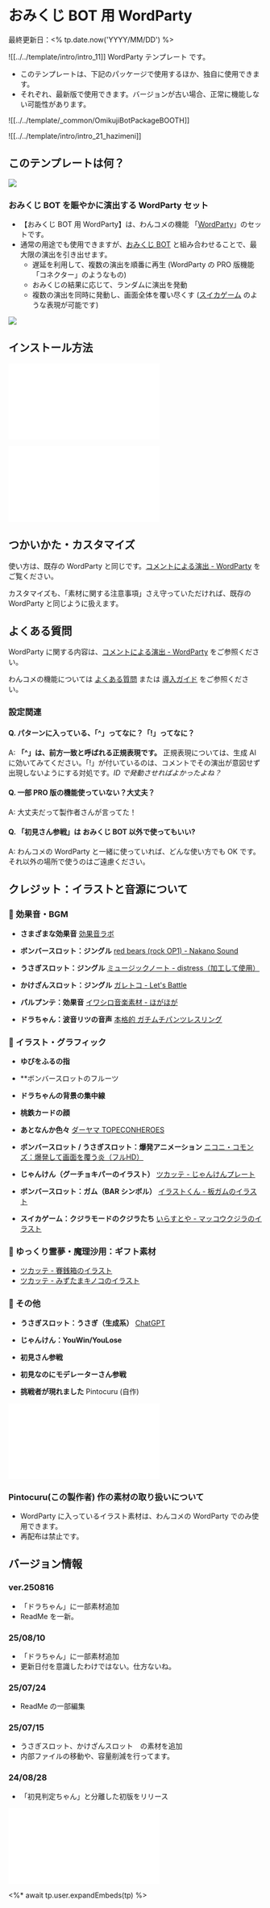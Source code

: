 # おみくじ BOT 用 WordParty

最終更新日：<% tp.date.now('YYYY/MM/DD') %>

![[../../template/intro/intro_11]] WordParty テンプレート です。

- このテンプレートは、下記のパッケージで使用するほか、独自に使用できます。
- それぞれ、最新版で使用できます。バージョンが古い場合、正常に機能しない可能性があります。

![[../../template/_common/OmikujiBotPackageBOOTH]]

![[../../template/intro/intro_21_hazimeni]]

## このテンプレートは何？

![](images/240824_01.jpg)

### おみくじ BOT を賑やかに演出する WordParty セット

- 【おみくじ BOT 用 WordParty】は、わんコメの機能 「[WordParty](https://onecomme.com/docs/feature/wordparty)」のセットです。
- 通常の用途でも使用できますが、[おみくじ BOT](app://obsidian.md/OmikujiBot/README.md) と組み合わせることで、最大限の演出を引き出せます。
	- 遅延を利用して、複数の演出を順番に再生 (WordParty の PRO 版機能「コネクター」のようなもの)
	- おみくじの結果に応じて、ランダムに演出を発動
	- 複数の演出を同時に発動し、画面全体を覆い尽くす ([スイカゲーム](https://suikagame.jp/) のような表現が可能です)

![](images/1-2.avif)

## インストール方法

![Installation_41_GotoTemplate](../../template/installation/Installation_41_GotoTemplate.md)

![Installation_32_AddWordParty](../../template/installation/Installation_32_AddWordParty.md)

## つかいかた・カスタマイズ

使い方は、既存の WordParty と同じです。[コメントによる演出 - WordParty](https://onecomme.com/docs/feature/wordparty) をご覧ください。

カスタマイズも、「素材に関する注意事項」さえ守っていただければ、既存の WordParty と同じように扱えます。

## よくある質問

WordParty に関する内容は、[コメントによる演出 - WordParty](https://onecomme.com/docs/feature/wordparty) をご参照ください。

わんコメの機能については [よくある質問](https://onecomme.com/docs/faq) または [導入ガイド](https://onecomme.com/docs/guide) をご参照ください。

### 設定関連

#### Q. パターンに入っている、「^」ってなに？「!」ってなに？

A: **「^」は、前方一致と呼ばれる正規表現です。** 正規表現については、生成 AI に効いてみてください。「!」が付いているのは、コメントでその演出が意図せず出現しないようにする対処です。*ID で発動させればよかったよね？*

#### Q. 一部 PRO 版の機能使っていない？大丈夫？

A: 大丈夫だって製作者さんが言ってた！

#### Q. 「初見さん参戦」は おみくじ BOT 以外で使ってもいい?

A: わんコメの WordParty と一緒に使っていれば、どんな使い方でも OK です。それ以外の場所で使うのはご遠慮ください。

## クレジット：イラストと音源について

### 🎵 効果音・BGM

- **さまざまな効果音**
  [効果音ラボ](https://soundeffect-lab.info/)

- **ボンバースロット：ジングル**
  [red bears (rock OP1) - Nakano Sound](https://www.nakano-sound.com/free/rock.html)

- **うさぎスロット：ジングル**
  [ミュージックノート - distress（加工して使用）](https://www.music-note.jp/bgm/short.html)

- **かけざんスロット：ジングル**
  [ガレトコ - Let's Battle](https://garetoco.com/material/2/)

- **パルプンテ：効果音**
  [イワシロ音楽素材 - ほがほが](https://iwashiro-sounds.work/bgm/iwashiro_se2/)

- **ドラちゃん：波音リツの音声**
  [本格的 ガチムチパンツレスリング](https://www.nicovideo.jp/watch/sm1175788)

### 🎨 イラスト・グラフィック

- **ゆびをふるの指**
- **ボンバースロットのフルーツ
- **ドラちゃんの背景の集中線**
- **桃鉄カードの顔**
- **あとなんか色々**
  [ダーヤマ TOPECONHEROES](https://twitter.com/topeconheroes)

- **ボンバースロット / うさぎスロット：爆発アニメーション**
  [ニコニ・コモンズ：爆発して画面を覆う炎（フルHD）](https://commons.nicovideo.jp/works/nc121868)

- **じゃんけん（グーチョキパーのイラスト）**
  [ツカッテ - じゃんけんプレート](https://tsukatte.com/rock-paper-scissors_plate/)

- **ボンバースロット：ガム（BAR シンボル）**
  [イラストくん - 板ガムのイラスト](https://illustkun.com/07358-20230417-b/)

- **スイカゲーム：クジラモードのクジラたち**
  [いらすとや - マッコウクジラのイラスト](https://www.irasutoya.com/2013/07/blog-post_6885.html)

### 🎁 ゆっくり霊夢・魔理沙用：ギフト素材

- [ツカッテ - 賽銭箱のイラスト](https://tsukatte.com/saisenbako/)
- [ツカッテ - みずたまキノコのイラスト](https://tsukatte.com/mushroom-polka-dots/)

### 🤖 その他

- **うさぎスロット：うさぎ（生成系）**
  [ChatGPT](https://chatgpt.com/)

- **じゃんけん：YouWin/YouLose**
- **初見さん参戦**
- **初見なのにモデレーターさん参戦**
- **挑戦者が現れました**
  Pintocuru (自作)

![](../../template/credits/credits_11_sozai.md)

### Pintocuru(この製作者) 作の素材の取り扱いについて

- WordParty に入っているイラスト素材は、わんコメの WordParty でのみ使用できます。
- 再配布は禁止です。

## バージョン情報

### ver.250816

- 「ドラちゃん」に一部素材追加
- ReadMe を一新。

### 25/08/10

- 「ドラちゃん」に一部素材追加
- 更新日付を意識したわけではない。仕方ないね。

### 25/07/24

- ReadMe の一部編集

### 25/07/15

- うさぎスロット、かけざんスロット　の素材を追加
- 内部ファイルの移動や、容量削減を行ってます。

### 24/08/28

- 「初見判定ちゃん」と分離した初版をリリース

![credits_99_sesupin](../../template/credits/credits_99_sesupin.md)

<%* await tp.user.expandEmbeds(tp) %>